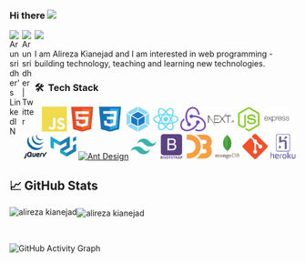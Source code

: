 ### Hi there <img src="https://media.giphy.com/media/hvRJCLFzcasrR4ia7z/giphy.gif" width="25px">

<a href="#">
  <img align="left" alt="Arunsridher's LinkedIN" width="22px" src="https://raw.githubusercontent.com/peterthehan/peterthehan/master/assets/linkedin.svg" />
</a>
<a href="#">
  <img align="left" alt="Arunsridher | Twitter" width="22px" src="https://raw.githubusercontent.com/peterthehan/peterthehan/master/assets/twitter.svg" />
</a>

![](https://visitor-badge.glitch.me/badge?page_id=arunsridher)

I am Alireza Kianejad and I am interested in web programming - building technology, teaching and learning new technologies.

### 🛠 &nbsp;Tech Stack
<p align="center">
  <a target="_blank" href="https://javascript.info/"><img
      src="https://raw.githubusercontent.com/devicons/devicon/master/icons/javascript/javascript-plain.svg"
      alt="Javascript" width="45" height="45" /></a>
  <a target="_blank" href="https://www.w3schools.com/html/"><img
      src="https://raw.githubusercontent.com/devicons/devicon/master/icons/html5/html5-original.svg" alt="HTML"
      width="45" height="45" /></a>
  <a target="_blank" href="https://www.w3schools.com/css/"><img
      src="https://raw.githubusercontent.com/devicons/devicon/master/icons/css3/css3-original.svg" alt="CSS" width="45"
      height="45" /></a>
  <a target="_blank" href="https://webpack.js.org/"><img
      src="https://raw.githubusercontent.com/devicons/devicon/master/icons/webpack/webpack-original.svg" alt="Webpack"
      width="45" height="45" /></a>
  <a target="_blank" href="https://reactjs.org/"><img
      src="https://raw.githubusercontent.com/devicons/devicon/master/icons/react/react-original.svg" alt="ReactJS"
      width="45" height="45" /></a>
  <a target="_blank" href="https://redux.js.org/"><img
      src="https://raw.githubusercontent.com/devicons/devicon/master/icons/redux/redux-original.svg" alt="Redux"
      width="45" height="45" /></a>
  <a target="_blank" href="https://nextjs.org/"><img
      src="https://raw.githubusercontent.com/devicons/devicon/master/icons/nextjs/nextjs-original-wordmark.svg"
      alt="NextJS" width="45" height="45" /></a>
  <a target="_blank" href="https://nodejs.org/"><img
      src="https://raw.githubusercontent.com/devicons/devicon/master/icons/nodejs/nodejs-plain.svg" alt="Express"
      width="45" height="45" /></a>
  <a target="_blank" href="https://expressjs.com/"><img
      src="https://raw.githubusercontent.com/devicons/devicon/master/icons/express/express-original-wordmark.svg"
      alt="Express" width="45" height="45" /></a>
  <a target="_blank" href="https://jquery.com/"><img
      src="https://raw.githubusercontent.com/devicons/devicon/master/icons/jquery/jquery-original-wordmark.svg"
      alt="jQuery" width="45" height="45" /></a>
  <a target="_blank" href="https://material-ui.com/"><img
      src="https://raw.githubusercontent.com/devicons/devicon/master/icons/materialui/materialui-original.svg"
      alt="Material-UI" width="45" height="45" /></a>
  <a target="_blank" href="https://ant.design/"><img
      src="https://gw.alipayobjects.com/zos/rmsportal/KDpgvguMpGfqaHPjicRK.svg" alt="Ant Design" width="45"
      height="45" /></a>
  <a target="_blank" href="https://tailwindcss.com/"><img
      src="https://raw.githubusercontent.com/devicons/devicon/master/icons/tailwindcss/tailwindcss-plain.svg"
      alt="TailwindCSS" width="45" height="45" /></a>
  <a target="_blank" href="https://getbootstrap.com/"><img
      src="https://raw.githubusercontent.com/devicons/devicon/master/icons/bootstrap/bootstrap-plain-wordmark.svg"
      alt="Bootstrap" width="45" height="45" /></a>
  <a target="_blank" href="https://d3js.org/"><img
      src="https://raw.githubusercontent.com/devicons/devicon/master/icons/d3js/d3js-plain.svg" alt="D3JS" width="45"
      height="45" /></a>
  <a target="_blank" href="https://www.mongodb.com/"><img
      src="https://raw.githubusercontent.com/devicons/devicon/master/icons/mongodb/mongodb-original-wordmark.svg"
      alt="mongoDB" width="45" height="45" /></a>
  <a target="_blank" href="https://git-scm.com/"><img
      src="https://raw.githubusercontent.com/devicons/devicon/master/icons/git/git-plain.svg" alt="git" width="45"
      height="45" /></a>
  <a target="_blank" href="https://heroku.com/"><img
      src="https://raw.githubusercontent.com/devicons/devicon/master/icons/heroku/heroku-original-wordmark.svg"
      alt="heroku" width="45" height="45" /></a>
</p>

## &#x1f4c8; GitHub Stats

<p align="left"><img align="left" src="https://github-readme-stats.vercel.app/api/top-langs?username=kianejad&show_icons=true&locale=en&layout=compact&theme=radical" alt="alireza kianejad" /></p>

 
 <p><img align="center" src="https://github-readme-streak-stats.herokuapp.com/?user=kianejad&theme=radical" alt="alireza kianejad" /></p>
 
 <br />
 
![GitHub Activity Graph](https://activity-graph.herokuapp.com/graph?username=kianejad&bg_color=000000&color=4fff67&line=4fff67&point=ffffff&area=true&hide_border=true)  
